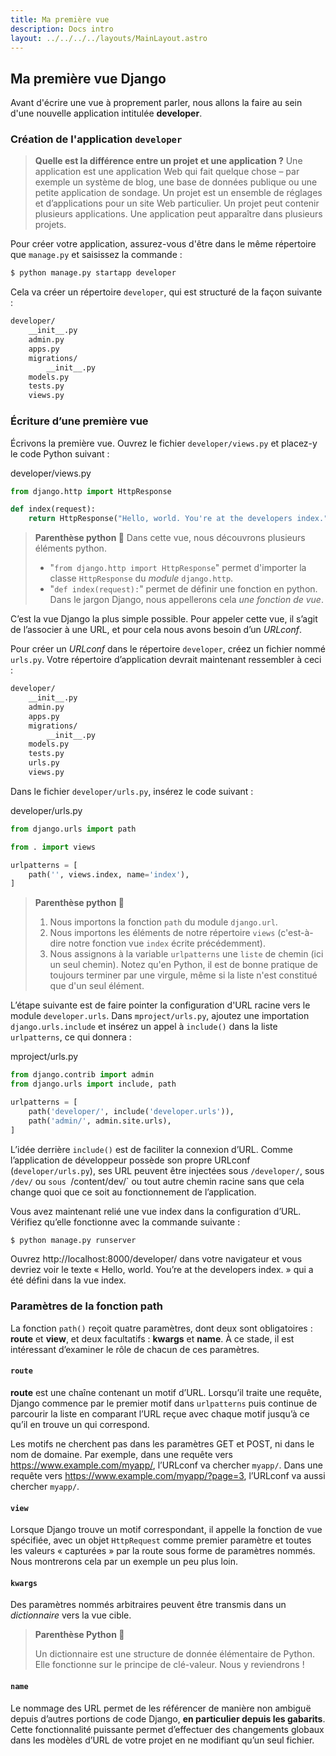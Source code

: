 ```yaml
---
title: Ma première vue
description: Docs intro
layout: ../../../../layouts/MainLayout.astro
---
```


## Ma première vue Django

Avant d'écrire une vue à proprement parler, nous allons la faire au sein d'une nouvelle application intitulée **developer**.

### Création de l'application `developer`

> **Quelle est la différence entre un projet et une application ?** Une application est une application Web qui fait quelque chose – par exemple un système de blog, une base de données publique ou une petite application de sondage. Un projet est un ensemble de réglages et d’applications pour un site Web particulier. Un projet peut contenir plusieurs applications. Une application peut apparaître dans plusieurs projets.

Pour créer votre application, assurez-vous d'être dans le même répertoire que `manage.py` et saisissez la commande :

``` bash 
$ python manage.py startapp developer
```

Cela va créer un répertoire `developer`, qui est structuré de la façon suivante :

``` bash
developer/
    __init__.py
    admin.py
    apps.py
    migrations/
        __init__.py
    models.py
    tests.py
    views.py
```

### Écriture d’une première vue

Écrivons la première vue. Ouvrez le fichier `developer/views.py` et placez-y le code Python suivant :

<div class="path">developer/views.py</div>

``` python
from django.http import HttpResponse

def index(request):
    return HttpResponse("Hello, world. You're at the developers index.")
```

> **Parenthèse python 🐍**
> Dans cette vue, nous découvrons plusieurs éléments python.
>
> * "`from django.http import HttpResponse`" permet d'importer la classe `HttpResponse` du _module_ `django.http`.
> * "`def index(request):`" permet de définir une fonction en python. Dans le jargon Django, nous appellerons cela _une fonction de vue_.

C’est la vue Django la plus simple possible. Pour appeler cette vue, il s’agit de l’associer à une URL, et pour cela nous avons besoin d’un _URLconf_.

Pour créer un _URLconf_ dans le répertoire `developer`, créez un fichier nommé `urls.py`. Votre répertoire d’application devrait maintenant ressembler à ceci :

``` bash
developer/
    __init__.py
    admin.py
    apps.py
    migrations/
        __init__.py
    models.py
    tests.py
    urls.py
    views.py
```

Dans le fichier `developer/urls.py`, insérez le code suivant :

<div class="path">developer/urls.py</div>

``` python
from django.urls import path

from . import views

urlpatterns = [
    path('', views.index, name='index'),
]
```

> **Parenthèse python 🐍**
> 
> 1. Nous importons la fonction `path` du module `django.url`.
> 2. Nous importons les éléments de notre répertoire `views` (c'est-à-dire notre fonction vue `index` écrite précédemment).
> 3. Nous assignons à la variable `urlpatterns` une `liste` de chemin (ici un seul chemin). Notez qu'en Python, il est de bonne pratique de toujours terminer par une virgule, même si la liste n'est constitué que d'un seul élément.

L’étape suivante est de faire pointer la configuration d'URL racine vers le module `developer.urls`. Dans `mproject/urls.py`, ajoutez une importation `django.urls.include` et insérez un appel à `include()` dans la liste `urlpatterns`, ce qui donnera :

<div class="path">mproject/urls.py</div>

``` python
from django.contrib import admin
from django.urls import include, path

urlpatterns = [
    path('developer/', include('developer.urls')),
    path('admin/', admin.site.urls),
]
```

L’idée derrière `include()` est de faciliter la connexion d’URL. Comme l’application de développeur possède son propre URLconf (`developer/urls.py`), ses URL peuvent être injectées sous `/developer/`, sous `/dev/` ou `sous `/content/dev/` ou tout autre chemin racine sans que cela change quoi que ce soit au fonctionnement de l’application.

Vous avez maintenant relié une vue index dans la configuration d’URL. Vérifiez qu’elle fonctionne avec la commande suivante :

``` bash
$ python manage.py runserver
```

Ouvrez http://localhost:8000/developer/ dans votre navigateur et vous devriez voir le texte « Hello, world. You’re at the developers index. » qui a été défini dans la vue index.

### Paramètres de la fonction path

La fonction `path()` reçoit quatre paramètres, dont deux sont obligatoires : **route** et **view**, et deux facultatifs : **kwargs** et **name**. À ce stade, il est intéressant d’examiner le rôle de chacun de ces paramètres.

#### `route`

**route** est une chaîne contenant un motif d’URL. Lorsqu’il traite une requête, Django commence par le premier motif dans `urlpatterns` puis continue de parcourir la liste en comparant l’URL reçue avec chaque motif jusqu’à ce qu’il en trouve un qui correspond.

Les motifs ne cherchent pas dans les paramètres GET et POST, ni dans le nom de domaine. Par exemple, dans une requête vers https://www.example.com/myapp/, l’URLconf va chercher `myapp/`. Dans une requête vers https://www.example.com/myapp/?page=3, l’URLconf va aussi chercher `myapp/`.

#### `view`

Lorsque Django trouve un motif correspondant, il appelle la fonction de vue spécifiée, avec un objet `HttpRequest` comme premier paramètre et toutes les valeurs « capturées » par la route sous forme de paramètres nommés. Nous montrerons cela par un exemple un peu plus loin.

#### `kwargs`

Des paramètres nommés arbitraires peuvent être transmis dans un _dictionnaire_ vers la vue cible.

> **Parenthèse Python 🐍**
> 
> Un dictionnaire est une structure de donnée élémentaire de Python. Elle fonctionne sur le principe de clé-valeur. Nous y reviendrons !

#### `name`

Le nommage des URL permet de les référencer de manière non ambiguë depuis d’autres portions de code Django, **en particulier depuis les gabarits**. Cette fonctionnalité puissante permet d’effectuer des changements globaux dans les modèles d’URL de votre projet en ne modifiant qu’un seul fichier.

